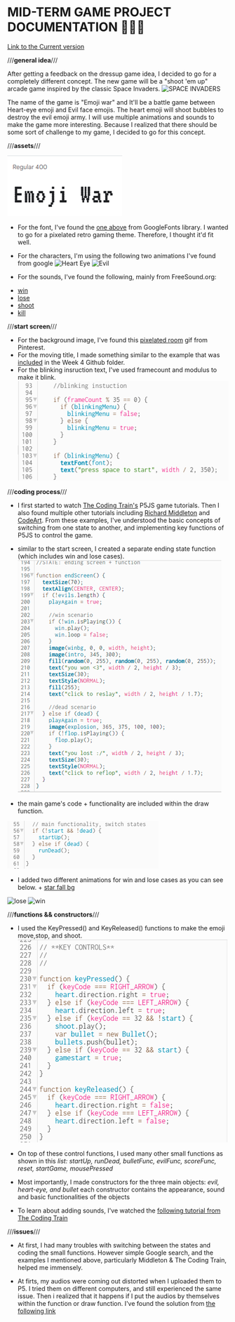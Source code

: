 # **MID-TERM GAME PROJECT DOCUMENTATION** 🎨🔮✨ #

[Link to the Current version](https://editor.p5js.org/batoxpr/sketches/Sliroo3bj)

///**general idea**///

After getting a feedback on the dressup game idea, I decided to go for a completely different concept. The new game will be a "shoot 'em up" arcade game inspired by the classic Space Invaders. ![SPACE INVADERS](https://koenig-media.raywenderlich.com/uploads/2021/03/supesuInbeda.png)

The name of the game is "Emoji war" and It'll be a battle game between Heart-eye emoji and Evil face emojis. The heart emoji will shoot bubbles to destroy the evil emoji army. I will use multiple animations and sounds to make the game more interesting. Because I realized that there should be some sort of challenge to my game, I decided to go for this concept.

///**assets**///

![VT323 Font](assets/font.PNG)

* For the font, I've found the [one above](https://fonts.google.com/specimen/VT323?preview.text=Emoji%20War&preview.text_type=custom) from GoogleFonts library. 
I wanted to go for a pixelated retro gaming theme. Therefore, I thought it'd fit well.
* For the characters, I'm using the following two animations I've found from google
![Heart Eye](https://acegif.com/wp-content/gif/heart-eyes-10.gif)
![Evil](https://i.pinimg.com/originals/4c/66/cc/4c66cc1e2788a1e6b88e55d4684d0313.gif)

* For the sounds, I've found the following, mainly from FreeSound.org:
- [win](https://freesound.org/people/Leszek_Szary/sounds/171671/)
- [lose](https://freesound.org/people/myfox14/sounds/382310/)
- [shoot](https://freesound.org/people/AlaskaRobotics/sounds/221091/)
- [kill](https://mixkit.co/free-sound-effects/game/)


///**start screen**///

* For the background image, I've found this [pixelated room](https://i.pinimg.com/originals/50/3e/7b/503e7bdead9d16873dc3aba172bfd595.gif) gif from Pinterest. 
* For the moving title, I made something similar to the example that was [included](https://editor.p5js.org/itp42/sketches/X3BWWO3KO) in the Week 4 Github folder.
* For the blinking insruction text, I've used framecount and modulus to make it blink. 
![blink](assets/blink.PNG)

///**coding process**///
* I first started to watch [The Coding Train's](https://www.youtube.com/watch?v=l0HoJHc-63Q) P5JS game tutorials. Then I also found multiple other tutorials including [Richard Middleton](https://www.richardmiddleton.me/projects/space-invaders/) and [CodeArt](https://www.youtube.com/watch?v=Z57hx4ey5RY&t=216s). From these examples, I've understood the basic concepts of switching from one state to another, and implementing key functions of P5JS to control the game.

* similar to the start screen, I created a separate ending state function (which includes win and lose cases).
![end](assets/end.PNG)

* the main game's code + functionality are included within the draw function.

![switch](assets/switch.PNG)

* I added two different animations for win and lose cases as you can see below. + [star fall bg](https://acegif.com/wp-content/gifs/starfall-gif-46.gif)

![lose](https://i.pinimg.com/originals/76/8d/41/768d41c38389731667cf6972ae5bdd1c.gif)
![win](https://24.media.tumblr.com/tumblr_lnf47xWWSN1qlue6co1_250.gif)

///**functions && constructors**///

* I used the KeyPressed() and KeyReleased() functions to make the emoji move,stop, and shoot.
![keyctrl](assets/keyctrl.PNG)

* On top of these control functions, I used many other small functions as shown in this
*list: startUp, runDead, bulletFunc, evilFunc, scoreFunc, reset, startGame, mousePressed*

* Most importantly, I made constructors for the three main objects: *evil, heart-eye, and bullet*
each constructor contains the appearance, sound and basic functionalities of the objects


* To learn about adding sounds, I've watched the [following tutorial from The Coding Train](https://www.youtube.com/watch?v=40Me1-yAtTc)


///**issues**///

* At first, I had many troubles with switching between the states and coding the small functions. However simple Google search, and the examples I mentioned above, particularly  Middleton & The Coding Train, helped me immensely. 

* At firts, my audios were coming out distorted when I uploaded them to P5. I tried them on different computers, and still experienced the same issue. Then i realized that it happens if I put the audios by themselves within the function or draw function.
I've found the solution from [the following link](https://discourse.processing.org/t/i-am-trying-to-load-in-a-sound-file-to-my-p5-sound-project-but-they-all-come-out-distorted-or-my-screen-goes-black/6121)
